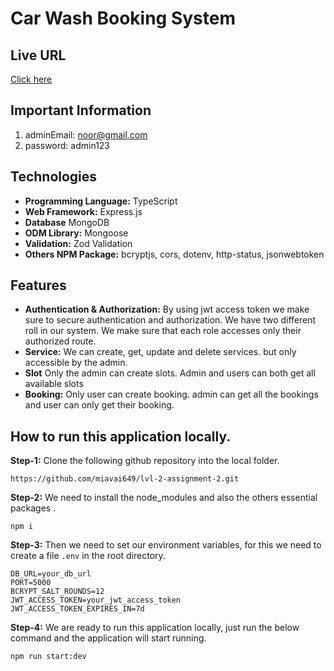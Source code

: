 # Car Wash Booking System
## Live URL
[Click here](https://lvl-2-assignment-3-nine.vercel.app/)

## Important Information
1. adminEmail: noor@gmail.com
2. password: admin123

## Technologies

* **Programming Language:** TypeScript
* **Web Framework:** Express.js
* **Database** MongoDB
* **ODM Library:**  Mongoose
* **Validation:** Zod Validation
* **Others NPM Package:** bcryptjs, cors, dotenv, http-status, jsonwebtoken

## Features

* **Authentication & Authorization:** By using jwt access token we make sure to secure authentication and authorization. We have two different roll in our system. We make sure that each role accesses only their authorized route.
* **Service:** We can create, get, update and delete services. but only accessible by the admin.
* **Slot** Only the admin can create slots. Admin and users can both get all available slots
* **Booking:**  Only user can create booking. admin can get all the bookings and user can only get their booking.


## How to run this application locally.


 **Step-1:** Clone the following github repository into the local folder.
 

```   
https://github.com/miavai649/lvl-2-assignment-2.git
```
 **Step-2:** We need to install the node_modules and also the others essential packages .
 ```   
npm i
```
 **Step-3:** Then we need to set our environment variables, for this we need to create a file `.env` in the root directory.

 ```   
DB_URL=your_db_url
PORT=5000
BCRYPT_SALT_ROUNDS=12
JWT_ACCESS_TOKEN=your_jwt_access_token
JWT_ACCESS_TOKEN_EXPIRES_IN=7d
```

 **Step-4:** We are ready to run this application locally, just run the below command and the application will start running.
 ```   
npm run start:dev
```
